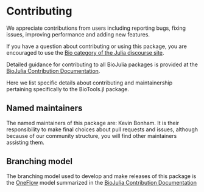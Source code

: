 # Contributing

We appreciate contributions from users including reporting bugs, fixing issues,
improving performance and adding new features.

If you have a question about
contributing or using this package, you are encouraged to use the
[Bio category of the Julia discourse
site](https://discourse.julialang.org/c/domain/bio).

Detailed guidance for contributing to all BioJulia packages is provided at
the [BioJulia Contribution Documentation](https://biojulia.github.io/Contributing/latest).

Here we list specific details about contributing and maintainership pertaining
specifically to the BioTools.jl package.

## Named maintainers

The named maintainers of this package are: Kevin Bonham.
It is their responsibility to make final choices about pull requests and issues,
although because of our community structure, you will find other maintainers
assisting them.

## Branching model

The branching model used to develop and make releases of this package is the
[OneFlow](http://endoflineblog.com/oneflow-a-git-branching-model-and-workflow)
model summarized in the [BioJulia Contribution Documentation](http://biojulia.github.io/Contributing/latest/help/branching_guide/)

